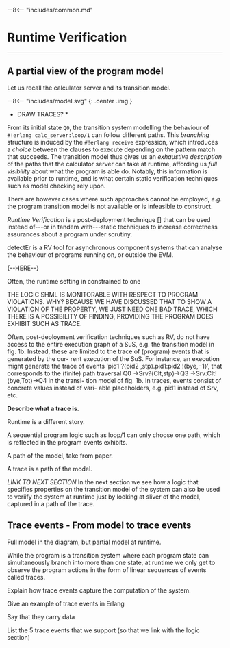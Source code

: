 --8<-- "includes/common.md"

# Runtime Verification
---

## A partial view of the program model

Let us recall the calculator server and its transition model.

--8<-- "includes/model.svg"
{: .center .img }

* DRAW TRACES? *


From its initial state `Q0`, the transition system modelling the behaviour of `#!erlang calc_server:loop/1` can follow different paths.
This *branching* structure is induced by the `#!erlang receive` expression, which introduces a *choice* between the clauses to execute depending on the pattern match that succeeds.
The transition model thus gives us an *exhaustive description* of the paths that the calculator server can take at runtime, affording us *full visibility* about what the program is able do.
Notably, this information is available prior to runtime, and is what certain static verification techniques such as model checking rely upon.
<!-- For example, if the server matches a client request to the pattern XXX, it then replies with the result of the addition, XXX, and loops -->

There are however cases where such approaches cannot be employed, *e.g.* the program transition model is not available or is infeasible to construct.




*Runtime Verification* is a post-deployment technique [] that can be used instead of---or in tandem with---static techniques to increase correctness assurances about a program under scrutiny.

detectEr is a RV tool for asynchronous component systems that can analyse the behaviour of programs running on, or outside the EVM.


{--HERE--}


Often, the runtime setting in constrained to one 


THE LOGIC SHML IS MONITORABLE WITH RESPECT TO PROGRAM VIOLATIONS.
WHY? BECAUSE WE HAVE DISCUSSED THAT TO SHOW A VIOLATION OF THE PROPERTY, WE JUST NEED ONE BAD TRACE, WHICH THERE IS A POSSIBILITY OF FINDING, PROVIDING THE PROGRAM DOES EXHIBIT SUCH AS TRACE.


Often, post-deployment verification techniques such as RV, do not have access to the entire execution graph of a SuS, e.g. the transition model in fig. 1b. Instead, these are limited to the trace of (program) events that is generated by the cur- rent execution of the SuS. For instance, an execution might generate the trace of events ‘pid1 ?⟨pid2 ,stp⟩.pid1:pid2 !⟨bye,−1⟩’, that corresponds to the (finite) path traversal Q0 →Srv?⟨Clt,stp⟩→Q3 →Srv:Clt!⟨bye,Tot⟩→Q4 in the transi- tion model of fig. 1b. In traces, events consist of concrete values instead of vari- able placeholders, e.g. pid1 instead of Srv, etc.






**Describe what a trace is.**

Runtime is a different story. 

A sequential program logic such as loop/1 can only choose one path, which is reflected in the program events exhibits.

A path of the model, take from paper.

A trace is a path of the model.

*LINK TO NEXT SECTION*
In the next section we see how a logic that specifies properties on the transition model of the system can also be used to veriify the system at runtime just by looking at sliver of the model, captured in a path of the trace.






## Trace events - From model to trace events

Full model in the diagram, but partial model at runtime.

While the program is a transition system where each program state can simultaneously branch into more than one state, at runtime we only get to observe the program actions in the form of linear sequences of events called traces.


<!-- Actions but say they we use event henceforth since this sounds more natural. -->

Explain how trace events capture the computation of the system.

Give an example of trace events in Erlang

Say that they carry data

List the 5 trace events that we support (so that we link with the logic section)
